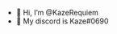 - 👋 Hi, I’m @KazeRequiem
- 👀 My discord is Kaze#0690

<!---
KazeRequiem/KazeRequiem is a ✨ special ✨ repository because its `README.md` (this file) appears on your GitHub profile.
You can click the Preview link to take a look at your changes.
--->
